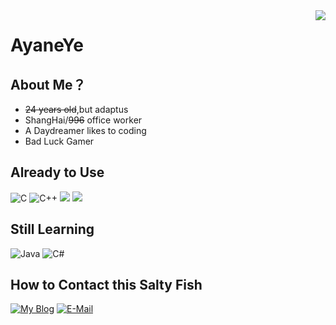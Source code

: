 <img align="right" src="https://github-readme-stats.vercel.app/api?username=AyaneYe&show_icons=true&count_private=true&icon_color=A8B0DB&title_color=A8B0DB" />

# AyaneYe
## About Me？
- ~~24 years old~~,but adaptus
- ShangHai/~~996~~ office worker
- A Daydreamer likes to coding
- Bad Luck Gamer

## Already to Use
![C](https://img.shields.io/badge/-C-FAF0E6?style=flat-square&logo=C&logoColor=FFF)
![C++](https://img.shields.io/badge/-C%2b%2b-87CEEB?style=flat-square&logo=C%2b%2b&logoColor=fff)
![](https://img.shields.io/badge/-HTML5-e34f26?style=flat-square&logo=HTML5&logoColor=fff)
![](https://img.shields.io/badge/-CSS3-359CD6?style=flat-square&logo=CSS3&logoColor=fff)
## Still Learning
![Java](https://img.shields.io/badge/-Java-F08080?style=flat-square&logo=Java&logoColor=fff)
![C#](https://img.shields.io/badge/C%23-%23239120.svg?style=flat-square&logo=c-sharp&logoColor=fff)
## How to Contact this Salty Fish
[![My Blog](https://img.shields.io/badge/-AyaneYe-6495ED?style=flat-square&logo=Bloglovin&logoColor=fff)](https://ayaneye.top)
[![E-Mail](https://img.shields.io/badge/-charlottestar@qq.com-7B68EE?style=flat-square&logo=mail.ru&logoColor=white)](mailto:charlottestar@qq.com)

